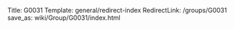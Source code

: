 Title: G0031
Template: general/redirect-index
RedirectLink: /groups/G0031
save_as: wiki/Group/G0031/index.html